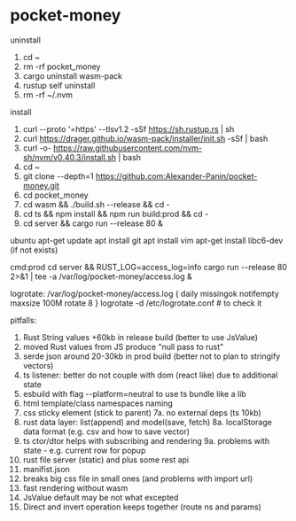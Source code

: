 # pocket-money

uninstall
1. cd ~
2. rm -rf pocket_money
3. cargo uninstall wasm-pack
4. rustup self uninstall
5. rm -rf ~/.nvm

install 
1. curl --proto '=https' --tlsv1.2 -sSf https://sh.rustup.rs | sh
2. curl https://drager.github.io/wasm-pack/installer/init.sh -sSf | bash
3. curl -o- https://raw.githubusercontent.com/nvm-sh/nvm/v0.40.3/install.sh | bash
4. cd ~
5. git clone --depth=1 https://github.com:Alexander-Panin/pocket-money.git
6. cd pocket_money
7. cd wasm && ./build.sh --release && cd -
8. cd ts && npm install && npm run build:prod && cd -
9. cd server && cargo run --release 80 &

ubuntu
apt-get update 
apt install git
apt install vim
apt-get install libc6-dev (if not exists) 

cmd:prod
cd server && RUST_LOG=access_log=info cargo run --release 80 2>&1 | tee -a /var/log/pocket-money/access.log &

logrotate:
/var/log/pocket-money/access.log { 
    daily 
    missingok 
    notifempty 
    maxsize 100M 
    rotate 8 
} 
logrotate -d /etc/logrotate.conf # to check it 

pitfalls:

1. Rust String values +60kb in release build (better to use JsValue)
2. moved Rust values from JS produce "null pass to rust"  
3. serde json around 20-30kb in prod build (better not to plan to stringify vectors)
4. ts listener: better do not couple with dom (react like) due to additional state
5. esbuild with flag --platform=neutral to use ts bundle like a lib
6. html template/class namespaces naming
7.  css sticky element (stick to parent)
7a. no external deps (ts 10kb)
8.  rust data layer: list(append) and model(save, fetch)
8a. localStorage data format (e.g. csv and how to save vector) 
9.  ts ctor/dtor helps with subscribing and rendering 
9a. problems with state - e.g. current row for popup
10. rust file server (static) and plus some rest api
11. manifist.json
12. breaks big css file in small ones (and problems with import url)
13. fast rendering without wasm
14. JsValue default may be not what excepted
15. Direct and invert operation keeps together (route ns and params)
